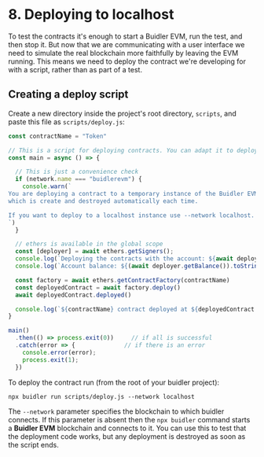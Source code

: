 # 8. Deploying to localhost

To test the contracts it's enough to start a Buidler EVM, run the test, and then stop it. But now that we are communicating with a user interface we need to simulate 
the real blockchain more faithfully by leaving the EVM running. This means we need to deploy the contract we're developing for with a script, rather than as part of a test.


## Creating a deploy script


Create a new directory inside the project's root directory, `scripts`, and paste this file as `scripts/deploy.js`:

```js
const contractName = "Token"

// This is a script for deploying contracts. You can adapt it to deploy yours.
const main = async () => {

  // This is just a convenience check
  if (network.name === "buidlerevm") {
    console.warn(`
You are deploying a contract to a temporary instance of the Buidler EVM network,
which is create and destroyed automatically each time.

If you want to deploy to a localhost instance use --network localhost.
`)
  }

  // ethers is available in the global scope
  const [deployer] = await ethers.getSigners();
  console.log(`Deploying the contracts with the account: ${await deployer.getAddress()}`)
  console.log(`Account balance: ${(await deployer.getBalance()).toString()}`)

  const factory = await ethers.getContractFactory(contractName)
  const deployedContract = await factory.deploy()
  await deployedContract.deployed()

  console.log(`${contractName} contract deployed at ${deployedContract.address}`)
}

main()
  .then(() => process.exit(0))     // if all is successful
  .catch(error => {              // if there is an error
    console.error(error);
    process.exit(1);
  })

```

To deploy the contract run (from the root of your buidler project):
```
npx buidler run scripts/deploy.js --network localhost
```

The `--network` parameter specifies the blockchain to which buidler connects. If this parameter is absent then the `npx buidler` command starts a 
**Buidler EVM** blockchain and connects to it. You can use this to test that the deployment code works, but any deployment is destroyed as soon
as the script ends.
